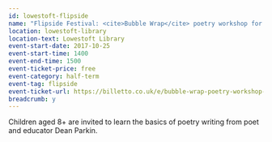 ```yaml
---
id: lowestoft-flipside
name: "Flipside Festival: <cite>Bubble Wrap</cite> poetry workshop for children aged 8+"
location: lowestoft-library
location-text: Lowestoft Library
event-start-date: 2017-10-25
event-start-time: 1400
event-end-time: 1500
event-ticket-price: free
event-category: half-term
event-tag: flipside
event-ticket-url: https://billetto.co.uk/e/bubble-wrap-poetry-workshop-tickets-212404
breadcrumb: y
---
```


Children aged 8+ are invited to learn the basics of poetry writing from poet and educator Dean Parkin.
